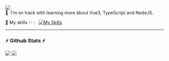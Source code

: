 ![](https://komarev.com/ghpvc/?username=Cedrus-P&label=PROFILE+VIEWS)\
🌱 &nbsp;I'm on track with learning more about Vue3, TypeScript and NodeJS.

📍 My skills ✨ : &nbsp;
[![My Skills](https://skillicons.dev/icons?i=vue,react,js,ts,html,css,sass,nodejs,git,linux)](https://skillicons.dev)

---
<h3>⚡ Github Stats ⚡</h3>
<img src = "https://github-readme-stats.vercel.app/api/top-langs/?username=Cedrus-P&hide=html,css&theme=yeblu&layout=compact&count_private=true&langs_count=8">

<img src = "https://github-readme-stats.vercel.app/api?username=Cedrus-P&show_icons=true&theme=radical">

